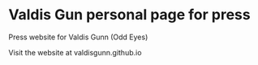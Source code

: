 # Valdis Gun personal page for press
Press website for Valdis Gunn (Odd Eyes)

Visit the website at valdisgunn.github.io
